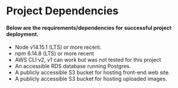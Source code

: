 
# Project Dependencies
#### Below are the requirements/dependencies for successful project deployment.

- Node v14.15.1 (LTS) or more recent.
- npm 6.14.8 (LTS) or more recent
- AWS CLI v2, v1 can work but was not tested for this project
- An accessible RDS database running Postgres.
- A publicly accessible S3 bucket for hosting front-end web site.
- A publicly accessible S3 bucket for hosting uploaded images.
